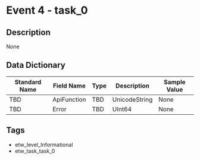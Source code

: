 # Event 4 - task_0

## Description
None

## Data Dictionary
|Standard Name|Field Name|Type|Description|Sample Value|
|---|---|---|---|---|
|TBD|ApiFunction|TBD|UnicodeString|None|None|
|TBD|Error|TBD|UInt64|None|None|

## Tags
* etw_level_Informational
* etw_task_task_0